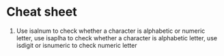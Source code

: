 # Cheat sheet
1. Use isalnum to check whether a character is alphabetic or numeric letter, use isaplha to check whether a character is alphabetic letter, use isdigit or isnumeric to check numeric letter
